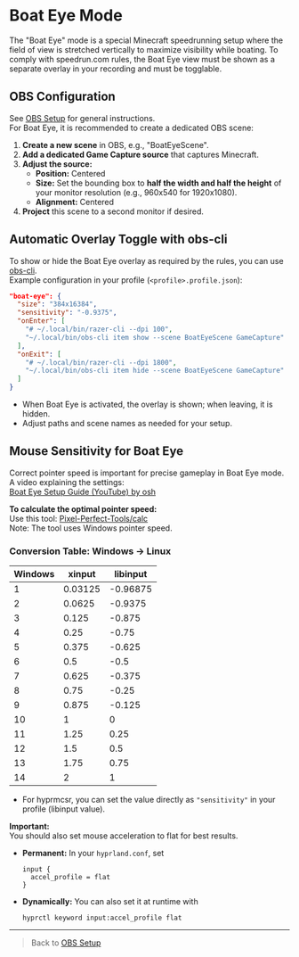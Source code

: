 # Boat Eye Mode

The "Boat Eye" mode is a special Minecraft speedrunning setup where the field of view is stretched vertically to maximize visibility while boating. To comply with speedrun.com rules, the Boat Eye view must be shown as a separate overlay in your recording and must be togglable.

## OBS Configuration

See [OBS Setup](./013-obs-setup.md) for general instructions.  
For Boat Eye, it is recommended to create a dedicated OBS scene:

1. **Create a new scene** in OBS, e.g., "BoatEyeScene".
2. **Add a dedicated Game Capture source** that captures Minecraft.
3. **Adjust the source:**
   - **Position:** Centered
   - **Size:** Set the bounding box to **half the width and half the height** of your monitor resolution (e.g., 960x540 for 1920x1080).
   - **Alignment:** Centered
4. **Project** this scene to a second monitor if desired.

## Automatic Overlay Toggle with obs-cli

To show or hide the Boat Eye overlay as required by the rules, you can use [obs-cli](https://github.com/pschmitt/obs-cli).  
Example configuration in your profile (`<profile>.profile.json`):

```json
"boat-eye": {
  "size": "384x16384",
  "sensitivity": "-0.9375",
  "onEnter": [
    "# ~/.local/bin/razer-cli --dpi 100",
    "~/.local/bin/obs-cli item show --scene BoatEyeScene GameCapture"
  ],
  "onExit": [
    "# ~/.local/bin/razer-cli --dpi 1800",
    "~/.local/bin/obs-cli item hide --scene BoatEyeScene GameCapture"
  ]
}
```
- When Boat Eye is activated, the overlay is shown; when leaving, it is hidden.
- Adjust paths and scene names as needed for your setup.

## Mouse Sensitivity for Boat Eye

Correct pointer speed is important for precise gameplay in Boat Eye mode.  
A video explaining the settings:  
[Boat Eye Setup Guide (YouTube) by osh](https://www.youtube.com/watch?v=HcrrfsHrR_c)

**To calculate the optimal pointer speed:**  
Use this tool: [Pixel-Perfect-Tools/calc](https://priffin.github.io/Pixel-Perfect-Tools/calc.html)  
Note: The tool uses Windows pointer speed.

### Conversion Table: Windows → Linux

| Windows | xinput   | libinput   |
|---------|----------|------------|
| 1       | 0.03125  | -0.96875   |
| 2       | 0.0625   | -0.9375    |
| 3       | 0.125    | -0.875     |
| 4       | 0.25     | -0.75      |
| 5       | 0.375    | -0.625     |
| 6       | 0.5      | -0.5       |
| 7       | 0.625    | -0.375     |
| 8       | 0.75     | -0.25      |
| 9       | 0.875    | -0.125     |
| 10      | 1        | 0          |
| 11      | 1.25     | 0.25       |
| 12      | 1.5      | 0.5        |
| 13      | 1.75     | 0.75       |
| 14      | 2        | 1          |

- For hyprmcsr, you can set the value directly as `"sensitivity"` in your profile (libinput value).

**Important:**  
You should also set mouse acceleration to flat for best results.  
- **Permanent:** In your `hyprland.conf`, set  
  ```
  input {
    accel_profile = flat
  }
  ```
- **Dynamically:** You can also set it at runtime with  
  ```
  hyprctl keyword input:accel_profile flat
  ```

---

> Back to [OBS Setup](./013-obs-setup.md)
